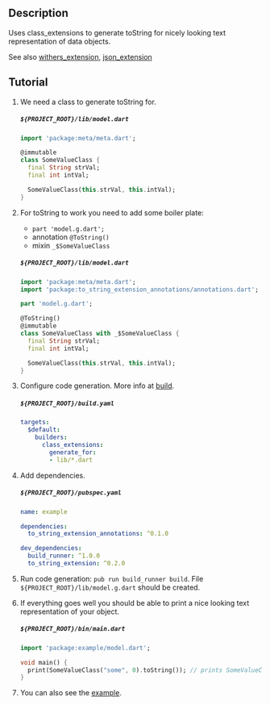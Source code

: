 Description
---
Uses class_extensions to generate toString for nicely looking text representation of data objects.

See also [withers_extension](https://pub.dev/packages/withers_extension), [json_extension](https://pub.dev/packages/json_extension)

Tutorial
---
1. We need a class to generate toString for.

    ##### `${PROJECT_ROOT}/lib/model.dart`
    ```dart
    import 'package:meta/meta.dart';
    
    @immutable
    class SomeValueClass {
      final String strVal;
      final int intVal;

      SomeValueClass(this.strVal, this.intVal);
    }
    ```

2. For toString to work you need to add some boiler plate:
    * `part 'model.g.dart';`
    * annotation `@ToString()`
    * mixin `_$SomeValueClass`

    ##### `${PROJECT_ROOT}/lib/model.dart`
    ```dart
    import 'package:meta/meta.dart';
    import 'package:to_string_extension_annotations/annotations.dart';
    
    part 'model.g.dart';
    
    @ToString()
    @immutable
    class SomeValueClass with _$SomeValueClass {
      final String strVal;
      final int intVal;

      SomeValueClass(this.strVal, this.intVal);
    }
    ```

3. Configure code generation. More info at [build](https://github.com/dart-lang/build).

    ##### `${PROJECT_ROOT}/build.yaml`
    ```yaml
    targets:
      $default:
        builders:
          class_extensions:
            generate_for:
            - lib/*.dart
    ```
4. Add dependencies.

    ##### `${PROJECT_ROOT}/pubspec.yaml`
    ```yaml
    name: example
    
    dependencies:
      to_string_extension_annotations: ^0.1.0
    
    dev_dependencies:
      build_runner: ^1.0.0
      to_string_extension: ^0.2.0
    ```

5. Run code generation: `pub run build_runner build`. File `${PROJECT_ROOT}/lib/model.g.dart` should be created.

6. If everything goes well you should be able to print a nice looking text representation of your object.

    ##### `${PROJECT_ROOT}/bin/main.dart`
    ```dart
    import 'package:example/model.dart';
    
    void main() {
      print(SomeValueClass("some", 0).toString()); // prints SomeValueClass(strVal=some, intVal=0)
    }
    ```

7. You can also see the [example](https://github.com/svarzee/to_string_extension/tree/master/to_string_extension/example).
